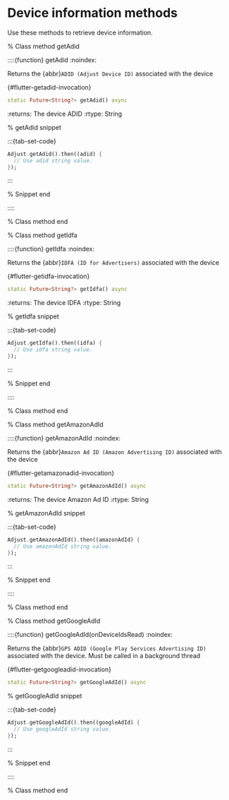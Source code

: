 # Device information methods

Use these methods to retrieve device information.

% Class method getAdid

::::{function} getAdid
:noindex:

Returns the {abbr}`ADID (Adjust Device ID)` associated with the device

{#flutter-getadid-invocation}
```dart
static Future<String?> getAdid() async
```

:returns: The device ADID
:rtype: String

% getAdid snippet

:::{tab-set-code}

```dart
Adjust.getAdid().then((adid) {
  // Use adid string value.
});
```

:::

% Snippet end

::::

% Class method end

% Class method getIdfa

::::{function} getIdfa
:noindex:

Returns the {abbr}`IDFA (ID for Advertisers)` associated with the device

{#flutter-getidfa-invocation}
```dart
static Future<String?> getIdfa() async
```

:returns: The device IDFA
:rtype: String

% getIdfa snippet

:::{tab-set-code}

```dart
Adjust.getIdfa().then((idfa) {
  // Use idfa string value.
});
```

:::

% Snippet end

::::

% Class method end

% Class method getAmazonAdId

::::{function} getAmazonAdId
:noindex:

Returns the {abbr}`Amazon Ad ID (Amazon Advertising ID)` associated with the device

{#flutter-getamazonadid-invocation}
```dart
static Future<String?> getAmazonAdId() async
```

:returns: The device Amazon Ad ID
:rtype: String

% getAmazonAdId snippet

:::{tab-set-code}

```dart
Adjust.getAmazonAdId().then((amazonAdId) {
  // Use amazonAdId string value.
});
```

:::

% Snippet end

::::

% Class method end

% Class method getGoogleAdId

::::{function} getGoogleAdId(onDeviceIdsRead)
:noindex:

Returns the {abbr}`GPS ADID (Google Play Services Advertising ID)` associated with the device. Must be called in a background thread

{#flutter-getgoogleadid-invocation}
```dart
static Future<String?> getGoogleAdId() async
```

% getGoogleAdId snippet

:::{tab-set-code}

```dart
Adjust.getGoogleAdId().then((googleAdId) {
  // Use googleAdId string value.
});
```

:::

% Snippet end

::::

% Class method end
